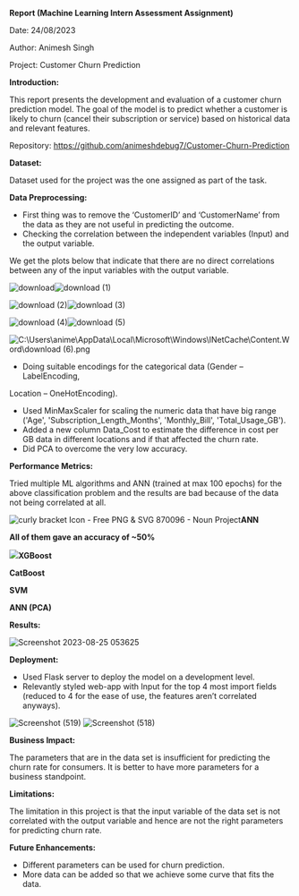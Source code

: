 ﻿**Report (Machine Learning Intern Assessment Assignment)**

Date: 24/08/2023

Author: Animesh Singh

Project: Customer Churn Prediction

**Introduction:**

This report presents the development and evaluation of a customer churn prediction model. The goal of the model is to predict whether a customer is likely to churn (cancel their subscription or service) based on historical data and relevant features.

Repository: <https://github.com/animeshdebug7/Customer-Churn-Prediction>

**Dataset:**

Dataset used for the project was the one assigned as part of the task.

**Data Preprocessing:**

- First thing was to remove the ‘CustomerID’ and ‘CustomerName’ from the data as they are not useful in predicting the outcome. 
- Checking the correlation between the independent variables (Input) and the output variable.

We get the plots below that indicate that there are no direct correlations between any of the input variables with the output variable.

![](Aspose.Words.290ec3bf-1ac1-4ec9-94f4-c1bbdd0dbc53.001.png "download")![](Aspose.Words.290ec3bf-1ac1-4ec9-94f4-c1bbdd0dbc53.002.png "download (1)")

![](Aspose.Words.290ec3bf-1ac1-4ec9-94f4-c1bbdd0dbc53.003.png "download (2)")![](Aspose.Words.290ec3bf-1ac1-4ec9-94f4-c1bbdd0dbc53.004.png "download (3)")

![](Aspose.Words.290ec3bf-1ac1-4ec9-94f4-c1bbdd0dbc53.005.png "download (4)")![](Aspose.Words.290ec3bf-1ac1-4ec9-94f4-c1bbdd0dbc53.006.png "download (5)")

![C:\Users\anime\AppData\Local\Microsoft\Windows\INetCache\Content.Word\download (6).png](Aspose.Words.290ec3bf-1ac1-4ec9-94f4-c1bbdd0dbc53.007.png)

- Doing suitable encodings for the categorical data (Gender – LabelEncoding, 

Location – OneHotEncoding).

- Used MinMaxScaler for scaling the numeric data that have big range ('Age',  'Subscription\_Length\_Months',  'Monthly\_Bill',  'Total\_Usage\_GB').
- Added a new column Data\_Cost to estimate the difference in cost per GB data in different locations and if that affected the churn rate. 
- Did PCA to overcome the very low accuracy.

**Performance Metrics:**

Tried multiple ML algorithms and ANN (trained at max 100 epochs) for the above classification problem and the results are bad because of the data not being correlated at all.

![curly bracket Icon - Free PNG & SVG 870096 - Noun Project](Aspose.Words.290ec3bf-1ac1-4ec9-94f4-c1bbdd0dbc53.008.png)**ANN**

**All of them gave an accuracy of ~50%**

![](Aspose.Words.290ec3bf-1ac1-4ec9-94f4-c1bbdd0dbc53.009.png)**XGBoost**                           

**CatBoost**

**SVM**

**ANN (PCA)**


**Results:**

![](Aspose.Words.290ec3bf-1ac1-4ec9-94f4-c1bbdd0dbc53.010.jpeg "Screenshot 2023-08-25 053625")

**Deployment:** 

- Used Flask server to deploy the model on a development level.
- Relevantly styled web-app with Input for the top 4 most import fields (reduced to 4 for the ease of use, the features aren’t correlated anyways).

![](Aspose.Words.290ec3bf-1ac1-4ec9-94f4-c1bbdd0dbc53.011.png "Screenshot (519)")    ![](Aspose.Words.290ec3bf-1ac1-4ec9-94f4-c1bbdd0dbc53.012.png "Screenshot (518)")




**Business Impact:**

The parameters that are in the data set is insufficient for predicting the churn rate for consumers. It is better to have more parameters for a business standpoint.

**Limitations:**

The limitation in this project is that the input variable of the data set is not correlated with the output variable and hence are not the right parameters for predicting churn rate.

**Future Enhancements:**

- Different parameters can be used for churn prediction.
- More data can be added so that we achieve some curve that fits the data.




